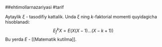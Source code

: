 ##ehtimollarnazariyasi 
#tarif 

Aytaylik ${\xi}$ - tasodifiy kattalik.
Unda ${\xi}$ ning ${k}$-faktorial momenti quyidagicha hisoblanadi:
$$
E_f^k X = E(X(X-1)\ldots(X-k+1))
$$
Bu yerda $E$ - [[Matematik kutilma]].
